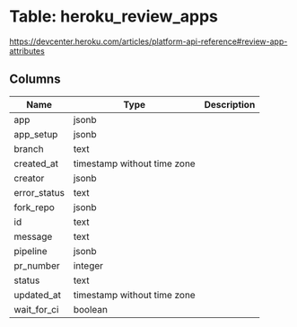 
# Table: heroku_review_apps
https://devcenter.heroku.com/articles/platform-api-reference#review-app-attributes
## Columns
| Name        | Type           | Description  |
| ------------- | ------------- | -----  |
|app|jsonb||
|app_setup|jsonb||
|branch|text||
|created_at|timestamp without time zone||
|creator|jsonb||
|error_status|text||
|fork_repo|jsonb||
|id|text||
|message|text||
|pipeline|jsonb||
|pr_number|integer||
|status|text||
|updated_at|timestamp without time zone||
|wait_for_ci|boolean||
